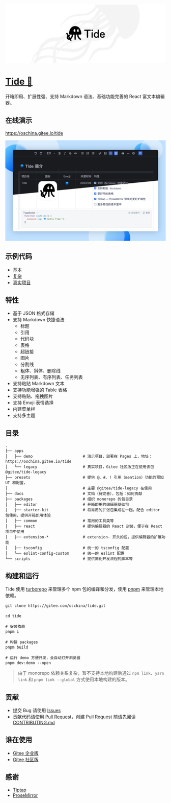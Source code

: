 ![tide logo](./docs/images/tide.jpg)

# [Tide 🪼](https://gitee.com/oschina/tide)

开箱即用、扩展性强、支持 Markdown 语法、基础功能完善的 React 富文本编辑器。

## 在线演示

https://oschina.gitee.io/tide

![](./docs/images/tide-screenshot.jpg)

## 示例代码

- [基本](./packages/editor/README.zh-CN.md)
- [复杂](./apps/demo)
- [真实项目](./apps/legacy)

## 特性

- 基于 JSON 格式存储
- 支持 Markdown 快捷语法
  - 标题
  - 引用
  - 代码块
  - 表格
  - 超链接
  - 图片
  - 分割线
  - 粗体、斜体、删除线
  - 无序列表、有序列表、任务列表
- 支持粘贴 Markdown 文本
- 支持功能增强的 Table 表格
- 支持粘贴、拖拽图片
- 支持 Emoji 表情选择
- 内建菜单栏
- 支持多主题

## 目录

```
.
├── apps
│   ├── demo                      # 演示项目，部署在 Pages 上，地址：https://oschina.gitee.io/tide
│   └── legacy                    # 真实项目，Gitee 社区版正在使用该包 @gitee/tide-legacy
├── presets                       # 提供 @、#、! 引用（mention）功能的预知 UI 和配置，
│                                 # 主要 @gitee/tide-legacy 在使用
├── docs                          # 文档（待完善），包括：如何贡献
├── packages                      # 组织 monorepo 的包目录
│   ├── editor                    # 开箱即用的编辑器基础包
│   ├── starter-kit               # 将常用的扩张包集成在一起，配合 editor 包使用，提供开箱即用体验
│   ├── common                    # 常用的工具类等
│   ├── react                     # 提供编辑器的 React 封装，便于在 React 项目中使用
│   ├── extension-*               # extension- 开头的包，提供编辑器的扩展功能
│   ├── tsconfig                  # 统一的 tsconfig 配置
│   └── eslint-config-custom      # 统一的 eslint 配置
└── scripts                       # 提供简化开发流程的脚本等
```

## 构建和运行

Tide 使用 [turborepo](https://turbo.build/repo) 来管理多个 npm 包的编译和分发，使用 [pnpm](https://pnpm.io) 来管理本地依赖。

```shell
git clone https://gitee.com/oschina/tide.git

cd tide

# 安装依赖
pnpm i

# 构建 packages
pnpm build

# 运行 demo 方便开发，会自动打开浏览器
pnpm dev:demo --open
```

> 由于 monorepo 依赖关系复杂，暂不支持本地构建后通过 `npm link`、`yarn link` 和 `pnpm link --global` 方式使用本地构建的版本。

## 贡献

- 提交 Bug 请使用 [Issues](https://gitee.com/oschina/tide/issues)
- 贡献代码请使用 [Pull Request](https://gitee.com/oschina/tide/pulls)，创建 Pull Request 前请先阅读 [CONTRIBUTING.md](./docs/CONTRIBUTING.md)

## 谁在使用

- [Gitee 企业版](https://e.gitee.com)
- [Gitee 社区版](https://gitee.com)

## 感谢

- [Tiptap](https://github.com/ueberdosis/tiptap)
- [ProseMirror](https://github.com/ProseMirror/prosemirror)
